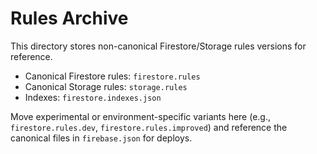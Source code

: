 # Rules Archive

This directory stores non-canonical Firestore/Storage rules versions for reference.

- Canonical Firestore rules: `firestore.rules`
- Canonical Storage rules: `storage.rules`
- Indexes: `firestore.indexes.json`

Move experimental or environment-specific variants here (e.g., `firestore.rules.dev`, `firestore.rules.improved`) and reference the canonical files in `firebase.json` for deploys.

